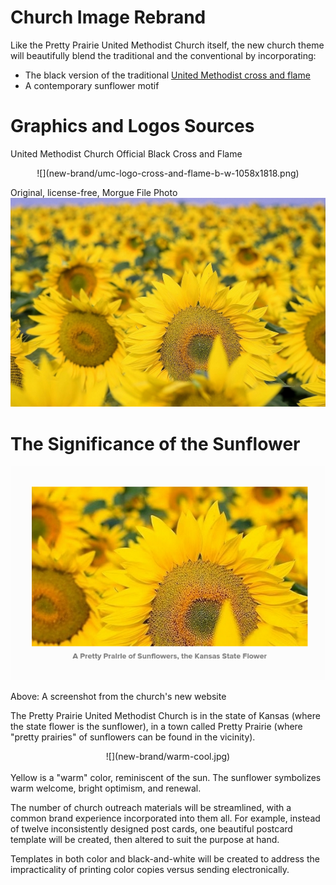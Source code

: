 # Church Image Rebrand

Like the Pretty Prairie United Methodist Church itself, the new church theme will beautifully blend the traditional and the conventional by incorporating:
* The black version of the traditional [United Methodist cross and flame](http://www.umc.org/resources/cross-and-flame)
* A contemporary sunflower motif

# Graphics and Logos Sources

United Methodist Church Official Black Cross and Flame
<center>
![](new-brand/umc-logo-cross-and-flame-b-w-1058x1818.png)
</center>

Original, license-free, Morgue File Photo
![](new-brand/sunflowers-morgue-file-original.jpg)

# The Significance of the Sunflower

![](new-brand/website-sunflowers.png)

Above: A screenshot from the church's new website

The Pretty Prairie United Methodist Church is in the state of Kansas (where the state flower is the sunflower), in a town called Pretty Prairie (where "pretty prairies" of sunflowers can be found in the vicinity). 

<center>
![](new-brand/warm-cool.jpg)
</center>
<br>
Yellow is a "warm" color, reminiscent of the sun. The sunflower symbolizes warm welcome, bright optimism, and renewal. 

The number of church outreach materials will be streamlined, with a common brand experience incorporated into them all. For example, instead of twelve inconsistently designed post cards, one beautiful postcard template will be created, then altered to suit the purpose at hand. 

Templates in both color and black-and-white will be created to address the impracticality of printing color copies versus sending electronically.
